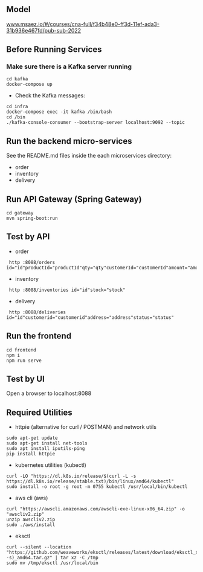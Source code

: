 # 

## Model
www.msaez.io/#/courses/cna-full/f34b48e0-ff3d-11ef-ada3-31b936e467fd/pub-sub-2022

## Before Running Services
### Make sure there is a Kafka server running
```
cd kafka
docker-compose up
```
- Check the Kafka messages:
```
cd infra
docker-compose exec -it kafka /bin/bash
cd /bin
./kafka-console-consumer --bootstrap-server localhost:9092 --topic
```

## Run the backend micro-services
See the README.md files inside the each microservices directory:

- order
- inventory
- delivery


## Run API Gateway (Spring Gateway)
```
cd gateway
mvn spring-boot:run
```

## Test by API
- order
```
 http :8088/orders id="id"productId="productId"qty="qty"customerId="customerId"amount="amount"address="address"
```
- inventory
```
 http :8088/inventories id="id"stock="stock"
```
- delivery
```
 http :8088/deliveries id="id"customerid="customerid"address="address"status="status"
```


## Run the frontend
```
cd frontend
npm i
npm run serve
```

## Test by UI
Open a browser to localhost:8088

## Required Utilities

- httpie (alternative for curl / POSTMAN) and network utils
```
sudo apt-get update
sudo apt-get install net-tools
sudo apt install iputils-ping
pip install httpie
```

- kubernetes utilities (kubectl)
```
curl -LO "https://dl.k8s.io/release/$(curl -L -s https://dl.k8s.io/release/stable.txt)/bin/linux/amd64/kubectl"
sudo install -o root -g root -m 0755 kubectl /usr/local/bin/kubectl
```

- aws cli (aws)
```
curl "https://awscli.amazonaws.com/awscli-exe-linux-x86_64.zip" -o "awscliv2.zip"
unzip awscliv2.zip
sudo ./aws/install
```

- eksctl 
```
curl --silent --location "https://github.com/weaveworks/eksctl/releases/latest/download/eksctl_$(uname -s)_amd64.tar.gz" | tar xz -C /tmp
sudo mv /tmp/eksctl /usr/local/bin
```
